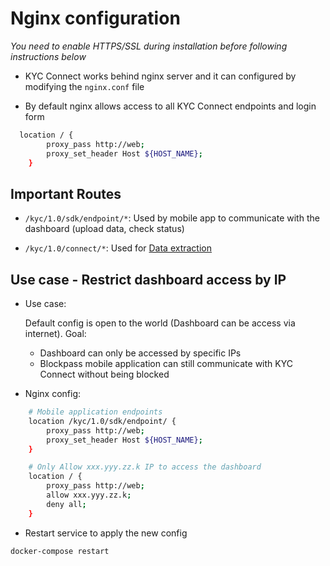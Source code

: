 # Nginx configuration

_You need to enable HTTPS/SSL during installation before following instructions below_

- KYC Connect works behind nginx server and it can configured by modifying the `nginx.conf` file

- By default nginx allows access to all KYC Connect endpoints and login form

```sh
  location / {
        proxy_pass http://web;
        proxy_set_header Host ${HOST_NAME};
    }
```

## Important Routes

- `/kyc/1.0/sdk/endpoint/*`: Used by mobile app to communicate with the dashboard (upload data, check status)

- `/kyc/1.0/connect/*`: Used for [Data extraction](./endpoints.md)

## Use case - Restrict dashboard access by IP

- Use case:

  Default config is open to the world (Dashboard can be access via internet). Goal:

  - Dashboard can only be accessed by specific IPs
  - Blockpass mobile application can still communicate with KYC Connect without being blocked

- Nginx config:

```sh
    # Mobile application endpoints
    location /kyc/1.0/sdk/endpoint/ {
        proxy_pass http://web;
        proxy_set_header Host ${HOST_NAME};
    }

    # Only Allow xxx.yyy.zz.k IP to access the dashboard
    location / {
        proxy_pass http://web;
        allow xxx.yyy.zz.k;
        deny all;
    }
```

- Restart service to apply the new config

```sh
docker-compose restart
```
